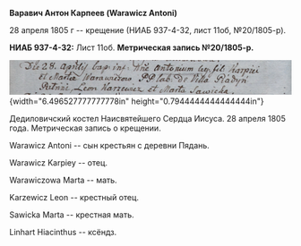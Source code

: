 **Варавич Антон Карпеев (Warawicz Antoni)**

28 апреля 1805 г -- крещение (НИАБ 937-4-32, лист 11об, №20/1805-р).

**НИАБ 937-4-32:** Лист 11об. **Метрическая запись №20/1805-р.**

![](./media/17eab1f10ef16c92f6310f1df579c86e3601577a.png){width="6.496527777777778in"
height="0.7944444444444444in"}

Дедиловичский костел Наисвятейшего Сердца Иисуса. 28 апреля 1805 года.
Метрическая запись о крещении.

Warawicz Antoni -- сын крестьян с деревни Пядань.

Warawicz Karpiey -- отец.

Warawiczowa Marta -- мать.

Karzewicz Leon -- крестный отец.

Sawicka Marta -- крестная мать.

Linhart Hiacinthus -- ксёндз.
